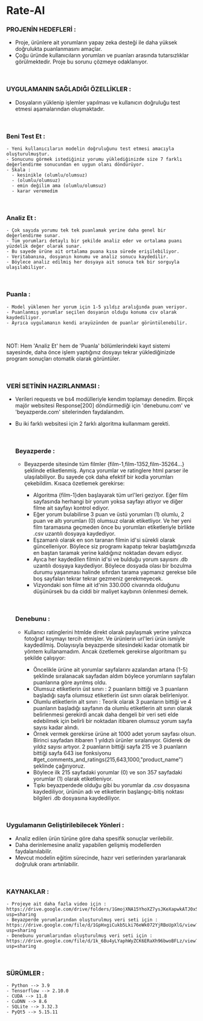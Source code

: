 # Rate-AI
### PROJENİN HEDEFLERİ :
  - Proje, ürünlere ait yorumların yapay zeka desteği ile daha yüksek doğrulukta puanlanmasını amaçlar.
  - Çoğu üründe kullanıcıların yorumları ve puanları arasında tutarsızlıklar görülmektedir. Proje bu sorunu çözmeye odaklanıyor.

<p>&nbsp;</p>

### UYGULAMANIN SAĞLADIĞI ÖZELLİKLER :
  - Dosyaların yüklenip işlemler yapılması ve kullanıcın doğruluğu test etmesi aşamalarından oluşmaktadır.
    <p>&nbsp;</p>
  ### Beni Test Et :
    - Yeni kullanıcıların modelin doğruluğunu test etmesi amacıyla oluşturulmuştur.
    - Sonucunu görmek istediğiniz yorumu yüklediğinizde size 7 farklı değerlendirme sonucundan en uygun olanı döndürüyor.
    - Skala : 
      - kesinikle (olumlu/olumsuz)
      - (olumlu/olumsuz)
      - emin değilim ama (olumlu/olumsuz)
      - karar veremedim

<p>&nbsp;</p>
  
  ### Analiz Et :
    
    - Çok sayıda yorumu tek tek puanlamak yerine daha genel bir değerlendirme sunar.
    - Tüm yorumları detaylı bir şekilde analiz eder ve ortalama puanı yüzdelik değer olarak sunar.
    - Bu sayede ürüne ait ortalama puana kısa sürede erişilebiliyor.
    - Veritabanına, dosyanın konumu ve analiz sonucu kaydedilir.
    - Böylece analiz edilmiş her dosyaya ait sonuca tek bir sorguyla ulaşılabiliyor.

<p>&nbsp;</p>
  
  ### Puanla : 
  
    - Model yüklenen her yorum için 1-5 yıldız aralığında puan veriyor.
    - Puanlanmış yorumlar seçilen dosyanın olduğu konuma csv olarak kaydediliyor. 
    - Ayrıca uygulamanın kendi arayüzünden de puanlar görüntülenebilir.
  
  <p>&nbsp;</p> 
  
  NOT: Hem 'Analiz Et' hem de 'Puanla' bölümlerindeki kayıt sistemi sayesinde, daha önce işlem yaptığınız dosyayı tekrar yüklediğinizde program sonuçları otomatik olarak görüntüler.
  
  <p>&nbsp;</p>  


### VERİ SETİNİN HAZIRLANMASI :
  - Verileri requests ve bs4 modülleriyle kendim toplamayı denedim. Birçok majör websitesi Response[200] döndürmediği için 'denebunu.com' ve 'beyazperde.com' sitelerinden faydalandım.
  
  - Bu iki farklı websitesi için 2 farklı algoritma kullanmam gerekti.


    <p>&nbsp;</p>   

      ### Beyazperde :
    - Beyazperde sitesinde tüm filmler {film-1,film-1352,film-35264...} şeklinde etiketlenmiş. Ayrıca yorumlar ve ratinglere html parser ile ulaşılabiliyor. Bu sayede çok daha efektif bir kodla yorumları çekebildim. Kısaca özetlemek gerekirse:
   
      
      - Algoritma {film-1}den başlayarak tüm url'leri geziyor. Eğer film sayfasında herhangi bir yorum yoksa sayfayı atlıyor ve diğer filme ait sayfayı kontrol ediyor.
      - Eğer yorum bulabilirse 3 puan ve üstü yorumları (1) olumlu, 2 puan ve altı yorumları (0) olumsuz olarak etiketliyor. Ve her yeni film taramasına geçmeden önce bu yorumları etiketleriyle birlikte .csv uzantılı dosyaya kaydediyor.
      - Eşzamanlı olarak en son taranan filmin id'si sürekli olarak güncelleniyor. Böylece siz programı kapatıp tekrar başlattığınızda en baştan taramak yerine kaldığınız noktadan devam ediyor.
      - Ayıca her kaydedilen filmin id'si ve bulduğu yorum sayısını .db uzantılı dosyaya kaydediyor. Böylece dosyada olası bir bozulma durumu yaşanması halinde sıfırdan tarama yapmanız gerekse bile boş sayfaları tekrar tekrar gezmeniz gerekmeyecek.
      - Vizyondaki son filme ait id'nin 330.000 civarında olduğunu düşünürsek bu da ciddi bir maliyet kaybının önlenmesi demek.


    <p>&nbsp;</p> 

    ### Denebunu :
    - Kullanıcı ratinglerini htmlde direkt olarak paylaşmak yerine yalnızca fotoğraf koymayı tercih etmişler. Ve ürünlerin url'leri ürün ismiyle kaydedilmiş. Dolayısıyla beyazperde sitesindeki kadar otomatik bir yöntem kullanamadım. Ancak özetlemek gerekirse algoritmam şu şekilde çalışıyor:
   
      
      - Öncelikle ürüne ait yorumlar sayfalarını azalandan artana (1-5) şeklinde sıralanacak sayfadan aldım böylece yorumların sayfaları puanlarına göre ayrılmış oldu.
      - Olumsuz etiketlerin üst sınırı : 2 puanların bittiği ve 3 puanların başladığı sayfa olumsuz etiketlerin üst sınırı olarak belirleniyor.
      - Olumlu etiketlerin alt sınırı : Teorik olarak 3 puanların bittiği ve 4 puanların başladığı sayfanın da olumlu etiketlerin alt sınırı olarak belirlenmesi gerekirdi ancak daha dengeli bir veri seti elde edebilmek için belirli bir noktadan itibaren olumsuz yorum sayfa sayısı kadar alındı.
      - Örnek vermek gerekirse ürüne ait 1000 adet yorum sayfası olsun. Birinci sayfadan itibaren 1 yıldızlı ürünler sıralanıyor. Giderek de yıldız sayısı artıyor. 2 puanların bittiği sayfa 215 ve 3 puanların bittiği sayfa 643 ise fonksiyonu #get_comments_and_ratings(215,643,1000,"product_name") şeklinde çağırıyoruz.
      -  Böylece ilk 215 sayfadaki yorumlar (0) ve son 357 sayfadaki yorumlar (1) olarak etiketleniyor.
      -  Tıpkı beyazperdede olduğu gibi bu yorumlar da .csv dosyasına kaydediliyor, ürünün adı ve etiketlerin başlangıç-bitiş noktası bilgileri .db dosyasına kaydediliyor.



<p>&nbsp;</p> 

### Uygulamanın Geliştirilebilecek Yönleri :
   - Analiz edilen ürün türüne göre daha spesifik sonuçlar verilebilir.
   - Daha derinlemesine analiz yapabilen gelişmiş modellerden faydalanılabilir.
   - Mevcut modelin eğitim sürecinde, hazır veri setlerinden yararlanarak doğruluk oranı artırılabilir.


<p>&nbsp;</p>

### KAYNAKLAR :
    - Projeye ait daha fazla video için : https://drive.google.com/drive/folders/1GmojXNA15YhoXZ7ysJKeXapwkATJ0xSp?usp=sharing
    - Beyazperde yorumlarından oluşturulmuş veri seti için : https://drive.google.com/file/d/1GpHxgiCukb5Lki76eWk072YjRBoUpXlG/view?usp=sharing
    - Denebunu yorumlarından oluşturulmuş veri seti için : https://drive.google.com/file/d/1k_6Bu4yLYaphWyZCK6ERaXh96bwoBFLz/view?usp=sharing

<p>&nbsp;</p> 

### SÜRÜMLER :
    - Python --> 3.9
    - Tensorflow --> 2.10.0
    - CUDA --> 11.8
    - CuDNN --> 8.6
    - SQLite --> 3.32.3
    - PyQt5 --> 5.15.11
    
